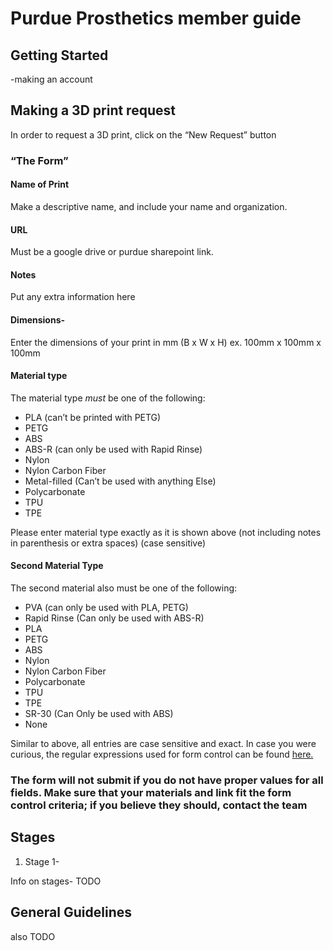 # Purdue Prosthetics member guide

## Getting Started

-making an account

## Making a 3D print request

In order to request a 3D print, click on the “New Request” button

### “The Form”

#### Name of Print

Make a descriptive name, and include your name and organization.

#### URL

Must be a google drive or purdue sharepoint link.

#### Notes

Put any extra information here

#### Dimensions-

Enter the dimensions of your print in mm (B x W x H) ex. 100mm x 100mm x 100mm

#### Material type

The material type _must_ be one of the following:

- PLA (can’t be printed with PETG)
- PETG
- ABS
- ABS-R (can only be used with Rapid Rinse)
- Nylon
- Nylon Carbon Fiber
- Metal-filled (Can’t be used with anything Else)
- Polycarbonate
- TPU
- TPE

Please enter material type exactly as it is shown above (not including notes in parenthesis or extra spaces) (case sensitive)

#### Second Material Type

The second material also must be one of the following:

- PVA (can only be used with PLA, PETG)
- Rapid Rinse (Can only be used with ABS-R)
- PLA
- PETG
- ABS
- Nylon
- Nylon Carbon Fiber
- Polycarbonate
- TPU
- TPE
- SR-30 (Can Only be used with ABS)
- None

Similar to above, all entries are case sensitive and exact.  In case you were curious, the regular expressions used for form control can be found [here.](../components/formConrolInvalid.tsx)

### The form will not submit if you do not have proper values for all fields.  Make sure that your materials and link fit the form control criteria; if you believe they should, contact the team

## Stages

1. Stage 1-

Info on stages- TODO

## General Guidelines

also TODO
